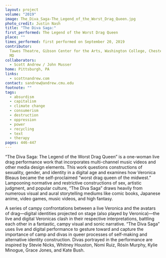 ```yaml
---
layout: project
volume: "2019"
image: The_Diva_Saga-The_Legend_of_the_Worst_Drag_Queen.jpg
photo_credit: Justin Nash
title: "The Diva Saga:"
first_performed: The Legend of the Worst Drag Queen
place: ""
times_performed: first performed on September 20, 2019
contributor:
  Tawes Theatre, Gibson Center for the Arts, Washington College, Chestertown,
  MD
collaborators:
  - Scott Andrew / John Musser
home: Pittsburgh, PA
links:
  - scottnandrew.com
contact: sandrew@andrew.cmu.edu
footnote: ""
tags:
  - absurdism
  - capitalism
  - climate change
  - consumerism
  - destruction
  - oppression
  - power
  - recycling
  - text
  - therapy
pages: 446-447
---
```


“The Diva Saga: The Legend of the Worst Drag Queen” is a one-woman live drag performance work that incorporates multi-channel music videos and other media design elements. This work questions constructions of sexuality, gender, and identity in a digital age and examines how Veronica Bleaus became the self-proclaimed “worst drag queen of the midwest.” Lampooning normative and restrictive constructions of sex, artistic judgment, and popular culture, “The Diva Saga” draws heavily from numerous visual and aural storytelling mediums like comic books, Japanese anime, video games, music videos, and high fantasy.

A series of campy confrontations between a live Veronica and the avatars of drag—digital identities projected on stage (also played by Veronica)—the live and digital Veronicas clash in their respective interpretations, battling each other in a fantastic, campy visual and sonic narrative. “The Diva Saga” uses live and digital performance to gesture toward and capture the importance of camp and divas in queer processes of self-making and alternative identity construction. Divas portrayed in the performance are inspired by Stevie Nicks, Whitney Houston, Nomi Ruiz, Rósín Murphy, Kylie Minogue, Grace Jones, and Kate Bush.
